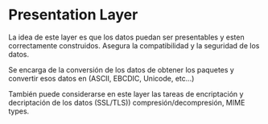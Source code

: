 # Presentation Layer

La idea de este layer es que los datos puedan ser presentables y esten correctamente construidos. Asegura la compatibilidad y la seguridad de los datos. 

Se encarga de la conversión de los datos de obtener los paquetes y convertir esos datos en (ASCII, EBCDIC, Unicode, etc...)

También puede considerarse en este layer las tareas de encriptación y decriptación de los datos (SSL/TLS))
compresión/decompresión, MIME types.
